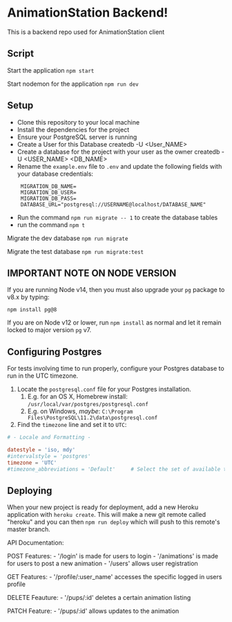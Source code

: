 # AnimationStation Backend!

This is a backend repo used for AnimationStation client

## Script
Start the application `npm start`

Start nodemon for the application `npm run dev`

## Setup
- Clone this repository to your local machine
- Install the dependencies for the project
- Ensure your PostgreSQL server is running
- Create a User for this Database
    createdb -U <User_NAME>
- Create a database for the project with your user as the owner
    createdb -U <USER_NAME> <DB_NAME>
- Rename the `example.env` file to `.env` and update the following fields with your database credentials:
  ```
   MIGRATION_DB_NAME=
   MIGRATION_DB_USER=
   MIGRATION_DB_PASS=
   DATABASE_URL="postgresql://USERNAME@localhost/DATABASE_NAME"
  ```
- Run the command `npm run migrate -- 1` to create the database tables
- run the command `npm t`

Migrate the dev database `npm run migrate`

Migrate the test database `npm run migrate:test`




## IMPORTANT NOTE ON NODE VERSION

If you are running Node v14, then you must also upgrade your `pg` package to v8.x by typing:

`npm install pg@8`

If you are on Node v12 or lower, run `npm install` as normal and let it remain locked to major version `pg` v7.

## Configuring Postgres

For tests involving time to run properly, configure your Postgres database to run in the UTC timezone.

1. Locate the `postgresql.conf` file for your Postgres installation.
   1. E.g. for an OS X, Homebrew install: `/usr/local/var/postgres/postgresql.conf`
   2. E.g. on Windows, _maybe_: `C:\Program Files\PostgreSQL\11.2\data\postgresql.conf`
2. Find the `timezone` line and set it to `UTC`:

```conf
# - Locale and Formatting -

datestyle = 'iso, mdy'
#intervalstyle = 'postgres'
timezone = 'UTC'
#timezone_abbreviations = 'Default'     # Select the set of available time zone
```

## Deploying

When your new project is ready for deployment, add a new Heroku application with `heroku create`. This will make a new git remote called "heroku" and you can then `npm run deploy` which will push to this remote's master branch.

API Documentation:

POST Features: - '/login' is made for users to login - '/animations' is made for users to post a new animation - '/users' allows user registration 

GET Features: - '/profile/:user_name' accesses the specific logged in users profile 

DELETE Feauture: - '/pups/:id' deletes a certain animation listing

PATCH Feature: - '/pups/:id' allows updates to the animation


